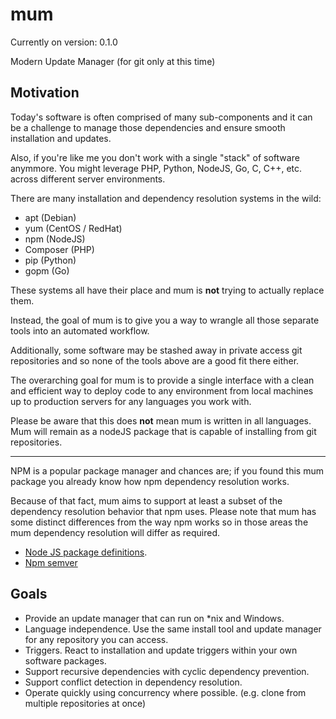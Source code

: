 # mum

Currently on version: 0.1.0

Modern Update Manager (for git only at this time)

## Motivation

Today's software is often comprised of many sub-components and it can be a challenge to manage those dependencies and ensure smooth installation and updates.

Also, if you're like me you don't work with a single "stack" of software anymmore. You might leverage PHP, Python, NodeJS, Go, C, C++, etc. across different server environments.

There are many installation and dependency resolution systems in the wild:

* apt (Debian)
* yum (CentOS / RedHat)
* npm (NodeJS)
* Composer (PHP)
* pip (Python)
* gopm (Go)

These systems all have their place and mum is **not** trying to actually replace them.

Instead, the goal of mum is to give you a way to wrangle all those separate tools into an automated workflow.

Additionally, some software may be stashed away in private access git repositories and so none of the tools above are a good fit there either.

The overarching goal for mum is to provide a single interface with a clean and efficient way to deploy code to any environment from local machines up to production servers for any languages you work with.

Please be aware that this does **not** mean mum is written in all languages. Mum will remain as a nodeJS package that is capable of installing from git repositories.

---

NPM is a popular package manager and chances are; if you found this mum package you already know how npm dependency resolution works.

Because of that fact, mum aims to support at least a subset of the dependency resolution behavior that npm uses. Please note that mum has some distinct differences from the way npm works so in those areas the mum dependency resolution will differ as required.

* [Node JS package definitions](https://docs.npmjs.com/files/package.json#dependencies).
* [Npm semver](https://docs.npmjs.com/misc/semver)

## Goals

* Provide an update manager that can run on *nix and Windows.
* Language independence. Use the same install tool and update manager for any repository you can access.
* Triggers. React to installation and update triggers within your own software packages.
* Support recursive dependencies with cyclic dependency prevention.
* Support conflict detection in dependency resolution.
* Operate quickly using concurrency where possible. (e.g. clone from multiple repositories at once)
